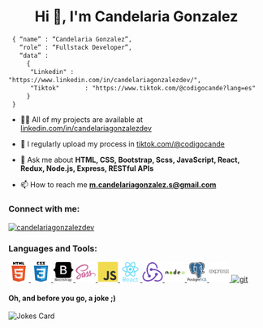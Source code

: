 <h1 align="center">Hi 👋, I'm Candelaria Gonzalez</h1>

```shell
 { “name” : “Candelaria Gonzalez”,
   “role” : “Fullstack Developer”,
   “data” : 
     { 
      "Linkedin" : "https://www.linkedin.com/in/candelariagonzalezdev/",
      "Tiktok"       : "https://www.tiktok.com/@codigocande?lang=es"
     }
 }
```

- 👨‍💻 All of my projects are available at [linkedin.com/in/candelariagonzalezdev](linkedin.com/in/candelariagonzalezdev)

- 📝 I regularly upload my process in [tiktok.com/@codigocande](tiktok.com/@codigocande)

- 💬 Ask me about **HTML, CSS, Bootstrap, Scss, JavaScript, React, Redux, Node.js, Express, RESTful APIs**

- 📫 How to reach me **m.candelariagonzalez.s@gmail.com**

<h3 align="left">Connect with me:</h3>
<p align="left">
<a href="https://linkedin.com/in/candelariagonzalezdev" target="blank"><img align="center" src="https://raw.githubusercontent.com/rahuldkjain/github-profile-readme-generator/master/src/images/icons/Social/linked-in-alt.svg" alt="candelariagonzalezdev" height="30" width="40" /></a>
</p>

<h3 align="left">Languages and Tools:</h3>
<p align="left"> <a href="https://www.w3.org/html/" target="_blank" rel="noreferrer"> <img src="https://raw.githubusercontent.com/devicons/devicon/master/icons/html5/html5-original-wordmark.svg" alt="html5" width="40" height="40"/> </a> <a href="https://www.w3schools.com/css/" target="_blank" rel="noreferrer"> <img src="https://raw.githubusercontent.com/devicons/devicon/master/icons/css3/css3-original-wordmark.svg" alt="css3" width="40" height="40"/> </a> <a href="https://getbootstrap.com" target="_blank" rel="noreferrer"> <img src="https://raw.githubusercontent.com/devicons/devicon/master/icons/bootstrap/bootstrap-plain-wordmark.svg" alt="bootstrap" width="40" height="40"/> <a href="https://sass-lang.com" target="_blank" rel="noreferrer"> <img src="https://raw.githubusercontent.com/devicons/devicon/master/icons/sass/sass-original.svg" alt="sass" width="40" height="40"/> </a> <a href="https://developer.mozilla.org/en-US/docs/Web/JavaScript" target="_blank" rel="noreferrer"> <img src="https://raw.githubusercontent.com/devicons/devicon/master/icons/javascript/javascript-original.svg" alt="javascript" width="40" height="40"/> </a> <a href="https://reactjs.org/" target="_blank" rel="noreferrer"> <img src="https://raw.githubusercontent.com/devicons/devicon/master/icons/react/react-original-wordmark.svg" alt="react" width="40" height="40"/> </a> <a href="https://redux.js.org" target="_blank" rel="noreferrer"> <img src="https://raw.githubusercontent.com/devicons/devicon/master/icons/redux/redux-original.svg" alt="redux" width="40" height="40"/> </a>  <a href="https://nodejs.org" target="_blank" rel="noreferrer"> <img src="https://raw.githubusercontent.com/devicons/devicon/master/icons/nodejs/nodejs-original-wordmark.svg" alt="nodejs" width="40" height="40"/> </a>  <a href="https://www.postgresql.org" target="_blank" rel="noreferrer"> <img src="https://raw.githubusercontent.com/devicons/devicon/master/icons/postgresql/postgresql-original-wordmark.svg" alt="postgresql" width="40" height="40"/> </a> <a href="https://expressjs.com" target="_blank" rel="noreferrer"> <img src="https://raw.githubusercontent.com/devicons/devicon/master/icons/express/express-original-wordmark.svg" alt="express" width="40" height="40"/> </a> <a href="https://git-scm.com/" target="_blank" rel="noreferrer"> <img src="https://www.vectorlogo.zone/logos/git-scm/git-scm-icon.svg" alt="git" width="40" height="40"/> </a>   </p>

<h4 align="left">Oh, and before you go, a joke ;)</h4>

![Jokes Card](https://readme-jokes.vercel.app/api?hideBorder&theme=black&qColor=orange&aColor=white)
